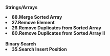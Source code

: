 <strong>Strings/Arrays</storng>
<li>88.Merge Sorted Array</li>
<li>27.Remove Element</li>
<li>26.Remove Duplicates from Sorted Array</li>
<li>80.Remove Duplicates from Sorted Array II</li>
<br>
<storng>Binary Search</storng>
<li>35.Search Insert Position</li>
